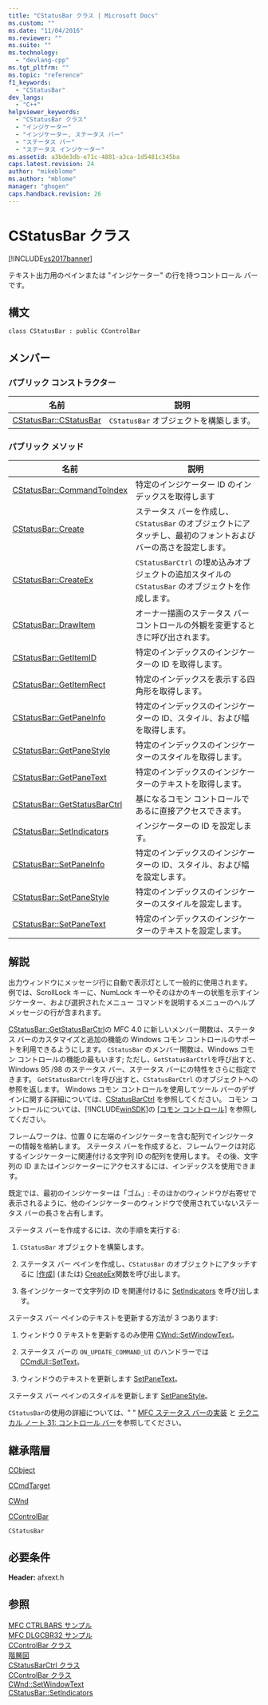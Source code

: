 ```yaml
---
title: "CStatusBar クラス | Microsoft Docs"
ms.custom: ""
ms.date: "11/04/2016"
ms.reviewer: ""
ms.suite: ""
ms.technology: 
  - "devlang-cpp"
ms.tgt_pltfrm: ""
ms.topic: "reference"
f1_keywords: 
  - "CStatusBar"
dev_langs: 
  - "C++"
helpviewer_keywords: 
  - "CStatusBar クラス"
  - "インジケーター"
  - "インジケーター, ステータス バー"
  - "ステータス バー"
  - "ステータス インジケーター"
ms.assetid: a3bde3db-e71c-4881-a3ca-1d5481c345ba
caps.latest.revision: 24
author: "mikeblome"
ms.author: "mblome"
manager: "ghogen"
caps.handback.revision: 26
---
```

# CStatusBar クラス
[!INCLUDE[vs2017banner](../../assembler/inline/includes/vs2017banner.md)]

テキスト出力用のペインまたは "インジケーター" の行を持つコントロール バーです。  
  
## 構文  
  
```  
class CStatusBar : public CControlBar  
```  
  
## メンバー  
  
### パブリック コンストラクター  
  
|名前|説明|  
|--------|--------|  
|[CStatusBar::CStatusBar](../Topic/CStatusBar::CStatusBar.md)|`CStatusBar` オブジェクトを構築します。|  
  
### パブリック メソッド  
  
|名前|説明|  
|--------|--------|  
|[CStatusBar::CommandToIndex](../Topic/CStatusBar::CommandToIndex.md)|特定のインジケーター ID のインデックスを取得します|  
|[CStatusBar::Create](../Topic/CStatusBar::Create.md)|ステータス バーを作成し、`CStatusBar` のオブジェクトにアタッチし、最初のフォントおよびバーの高さを設定します。|  
|[CStatusBar::CreateEx](../Topic/CStatusBar::CreateEx.md)|`CStatusBarCtrl` の埋め込みオブジェクトの追加スタイルの `CStatusBar` のオブジェクトを作成します。|  
|[CStatusBar::DrawItem](../Topic/CStatusBar::DrawItem.md)|オーナー描画のステータス バー コントロールの外観を変更するときに呼び出されます。|  
|[CStatusBar::GetItemID](../Topic/CStatusBar::GetItemID.md)|特定のインデックスのインジケーターの ID を取得します。|  
|[CStatusBar::GetItemRect](../Topic/CStatusBar::GetItemRect.md)|特定のインデックスを表示する四角形を取得します。|  
|[CStatusBar::GetPaneInfo](../Topic/CStatusBar::GetPaneInfo.md)|特定のインデックスのインジケーターの ID、スタイル、および幅を取得します。|  
|[CStatusBar::GetPaneStyle](../Topic/CStatusBar::GetPaneStyle.md)|特定のインデックスのインジケーターのスタイルを取得します。|  
|[CStatusBar::GetPaneText](../Topic/CStatusBar::GetPaneText.md)|特定のインデックスのインジケーターのテキストを取得します。|  
|[CStatusBar::GetStatusBarCtrl](../Topic/CStatusBar::GetStatusBarCtrl.md)|基になるコモン コントロールであるに直接アクセスできます。|  
|[CStatusBar::SetIndicators](../Topic/CStatusBar::SetIndicators.md)|インジケーターの ID を設定します。|  
|[CStatusBar::SetPaneInfo](../Topic/CStatusBar::SetPaneInfo.md)|特定のインデックスのインジケーターの ID、スタイル、および幅を設定します。|  
|[CStatusBar::SetPaneStyle](../Topic/CStatusBar::SetPaneStyle.md)|特定のインデックスのインジケーターのスタイルを設定します。|  
|[CStatusBar::SetPaneText](../Topic/CStatusBar::SetPaneText.md)|特定のインデックスのインジケーターのテキストを設定します。|  
  
## 解説  
 出力ウィンドウにメッセージ行に自動で表示灯として一般的に使用されます。  例では、ScrollLock キーに、NumLock キーやそのほかのキーの状態を示すインジケーター、および選択されたメニュー コマンドを説明するメニューのヘルプ メッセージの行が含まれます。  
  
 [CStatusBar::GetStatusBarCtrl](../Topic/CStatusBar::GetStatusBarCtrl.md)の MFC 4.0 に新しいメンバー関数は、ステータス バーのカスタマイズと追加の機能の Windows コモン コントロールのサポートを利用できるようにします。  `CStatusBar` のメンバー関数は、Windows コモン コントロールの機能の最もいます; ただし、`GetStatusBarCtrl`を呼び出すと、Windows 95 \/98 のステータス バー、ステータス バーにの特性をさらに指定できます。  `GetStatusBarCtrl`を呼び出すと、`CStatusBarCtrl` のオブジェクトへの参照を返します。  Windows コモン コントロールを使用してツール バーのデザインに関する詳細については、[CStatusBarCtrl](../../mfc/reference/cstatusbarctrl-class.md) を参照してください。  コモン コントロールについては、[!INCLUDE[winSDK](../../atl/includes/winsdk_md.md)]の [\[コモン コントロール\]](http://msdn.microsoft.com/library/windows/desktop/bb775493) を参照してください。  
  
 フレームワークは、位置 0 に左端のインジケーターを含む配列でインジケーターの情報を格納します。  ステータス バーを作成すると、フレームワークは対応するインジケーターに関連付ける文字列 ID の配列を使用します。  その後、文字列の ID またはインジケーターにアクセスするには、インデックスを使用できます。  
  
 既定では、最初のインジケーターは「ゴム」: そのほかのウィンドウが右寄せで表示されるように、他のインジケーターのウィンドウで使用されていないステータス バーの長さを占有します。  
  
 ステータス バーを作成するには、次の手順を実行する:  
  
1.  `CStatusBar` オブジェクトを構築します。  
  
2.  ステータス バー ペインを作成し、`CStatusBar` のオブジェクトにアタッチするに [&#91;作成&#93;](../Topic/CStatusBar::Create.md) \(または\) [CreateEx](../Topic/CStatusBar::CreateEx.md)関数を呼び出します。  
  
3.  各インジケーターで文字列の ID を関連付けるに [SetIndicators](../Topic/CStatusBar::SetIndicators.md) を呼び出します。  
  
 ステータス バー ペインのテキストを更新する方法が 3 つあります:  
  
1.  ウィンドウ 0 テキストを更新するのみ使用 [CWnd::SetWindowText](../Topic/CWnd::SetWindowText.md)。  
  
2.  ステータス バーの `ON_UPDATE_COMMAND_UI` のハンドラーでは [CCmdUI::SetText](../Topic/CCmdUI::SetText.md)。  
  
3.  ウィンドウのテキストを更新します [SetPaneText](../Topic/CStatusBar::SetPaneText.md)。  
  
 ステータス バー ペインのスタイルを更新します [SetPaneStyle](../Topic/CStatusBar::SetPaneStyle.md)。  
  
 `CStatusBar`の使用の詳細については、" " [MFC ステータス バーの実装](../../mfc/status-bar-implementation-in-mfc.md) と [テクニカル ノート 31: コントロール バー](../../mfc/tn031-control-bars.md)を参照してください。  
  
## 継承階層  
 [CObject](../Topic/CObject%20Class.md)  
  
 [CCmdTarget](../Topic/CCmdTarget%20Class.md)  
  
 [CWnd](../Topic/CWnd%20Class.md)  
  
 [CControlBar](../../mfc/reference/ccontrolbar-class.md)  
  
 `CStatusBar`  
  
## 必要条件  
 **Header:** afxext.h  
  
## 参照  
 [MFC CTRLBARS サンプル](../../top/visual-cpp-samples.md)   
 [MFC DLGCBR32 サンプル](../../top/visual-cpp-samples.md)   
 [CControlBar クラス](../../mfc/reference/ccontrolbar-class.md)   
 [階層図](../../mfc/hierarchy-chart.md)   
 [CStatusBarCtrl クラス](../../mfc/reference/cstatusbarctrl-class.md)   
 [CControlBar クラス](../../mfc/reference/ccontrolbar-class.md)   
 [CWnd::SetWindowText](../Topic/CWnd::SetWindowText.md)   
 [CStatusBar::SetIndicators](../Topic/CStatusBar::SetIndicators.md)